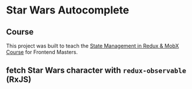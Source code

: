# Star Wars Autocomplete

## Course

This project was built to teach the [State Management in Redux & MobX Course](https://frontendmasters.com/courses/redux-mobx/) for Frontend Masters.

## fetch Star Wars character with `redux-observable` (RxJS)
